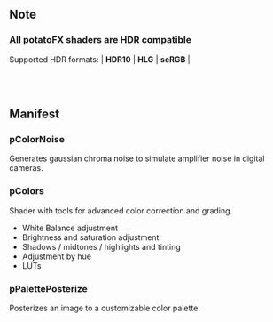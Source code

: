 ## Note
### All potatoFX shaders are HDR compatible
Supported HDR formats:  | **HDR10** | **HLG** | **scRGB** |

<br/><br/>


## Manifest
### pColorNoise
Generates gaussian chroma noise to simulate amplifier noise in digital cameras.

### pColors
Shader with tools for advanced color correction and grading.
- White Balance adjustment
- Brightness and saturation adjustment
- Shadows / midtones / highlights and tinting
- Adjustment by hue
- LUTs

### pPalettePosterize
Posterizes an image to a customizable color palette.
